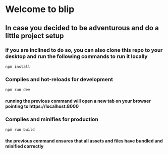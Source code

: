 # Welcome to blip



## In case you decided to be adventurous and do a little project setup

### if you are inclined to do so, you can also clone this repo to your desktop and run the following commands to run it locally
```
npm install
```

### Compiles and hot-reloads for development
```
npm run dev
```

#### running the previous command will open a new tab on your browser pointing to https://localhost:8000

### Compiles and minifies for production
```
npm run build
```
#### the previous command ensures that all assets and files have bundled and minified correctly
